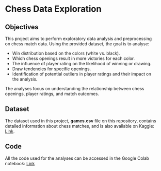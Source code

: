 # Chess Data Exploration

## Objectives

This project aims to perform exploratory data analysis and preprocessing on chess match data. Using the provided dataset, the goal is to analyse:

- Win distribution based on the colors (white vs. black).
- Which chess openings result in more victories for each color.
- The influence of player rating on the likelihood of winning or drawing.
- Draw tendencies for specific openings.
- Identification of potential outliers in player ratings and their impact on the analysis.

The analyses focus on understanding the relationship between chess openings, player ratings, and match outcomes.

## Dataset

The dataset used in this project, **games.csv** file on this repository, contains detailed information about chess matches, and is also available on Kaggle: [Link](https://www.kaggle.com/datasets/datasnaek/chess).

## Code

All the code used for the analyses can be accessed in the Google Colab notebook: [Link](https://colab.research.google.com/drive/1cNCWm20XncsTvTy0aamZq5W0HVh_4p6T?usp=sharing)
